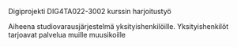 

 Digiprojekti DIG4TA022-3002 kurssin harjoitustyö
 
 Aiheena studiovarausjärjestelmä yksityishenkilöille. Yksityishenkilöt tarjoavat palvelua muille muusikoille
 
 
